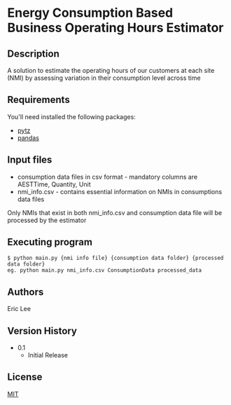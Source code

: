 # Energy Consumption Based Business Operating Hours Estimator

## Description

A solution to estimate the operating hours of our customers at each site (NMI) by assessing variation in their consumption level across time


## Requirements

You'll need installed the following packages:
* [pytz](https://pypi.org/project/pytz/)
* [pandas](https://pandas.pydata.org/)


## Input files

* consumption data files in csv format - mandatory columns are AESTTime, Quantity, Unit
* nmi_info.csv - contains essential information on NMIs in consumptions data files

Only NMIs that exist in both nmi_info.csv and consumption data file will be processed by the estimator


## Executing program

```
$ python main.py {nmi info file} {consumption data folder} {processed data folder}
eg. python main.py nmi_info.csv ConsumptionData processed_data
```


## Authors

Eric Lee  


## Version History

* 0.1
    * Initial Release


## License

[MIT](https://choosealicense.com/licenses/mit/)